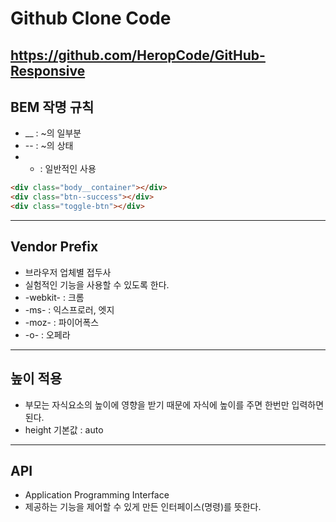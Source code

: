# Github Clone Code

https://github.com/HeropCode/GitHub-Responsive
---

## BEM 작명 규칙
- __ : ~의 일부분
- -- : ~의 상태
- - : 일반적인 사용

```html
<div class="body__container"></div>
<div class="btn--success"></div>
<div class="toggle-btn"></div>
```

---

## Vendor Prefix
- 브라우저 업체별 접두사
- 실험적인 기능을 사용할 수 있도록 한다.
- -webkit- : 크롬
- -ms- : 익스프로러, 엣지 
- -moz- : 파이어폭스
- -o- : 오페라

---

## 높이 적용
- 부모는 자식요소의 높이에 영향을 받기 때문에 자식에 높이를 주면 한번만 입력하면 된다.
- height 기본값 : auto

---

## API
- Application Programming Interface
- 제공하는 기능을 제어할 수 있게 만든 인터페이스(명령)를 뜻한다.